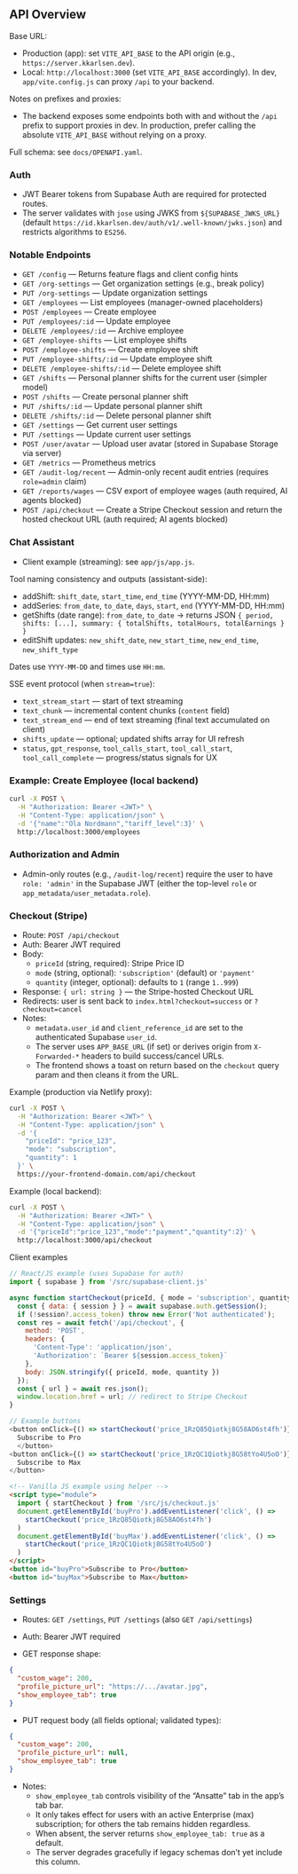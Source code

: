## API Overview

Base URL:
- Production (app): set `VITE_API_BASE` to the API origin (e.g., `https://server.kkarlsen.dev`).
- Local: `http://localhost:3000` (set `VITE_API_BASE` accordingly). In dev, `app/vite.config.js` can proxy `/api` to your backend.

Notes on prefixes and proxies:
- The backend exposes some endpoints both with and without the `/api` prefix to support proxies in dev. In production, prefer calling the absolute `VITE_API_BASE` without relying on a proxy.

Full schema: see `docs/OPENAPI.yaml`.

### Auth
- JWT Bearer tokens from Supabase Auth are required for protected routes.
- The server validates with `jose` using JWKS from `${SUPABASE_JWKS_URL}` (default `https://id.kkarlsen.dev/auth/v1/.well-known/jwks.json`) and restricts algorithms to `ES256`.

### Notable Endpoints

- `GET /config` — Returns feature flags and client config hints
- `GET /org-settings` — Get organization settings (e.g., break policy)
- `PUT /org-settings` — Update organization settings
- `GET /employees` — List employees (manager-owned placeholders)
- `POST /employees` — Create employee
- `PUT /employees/:id` — Update employee
- `DELETE /employees/:id` — Archive employee
- `GET /employee-shifts` — List employee shifts
- `POST /employee-shifts` — Create employee shift
- `PUT /employee-shifts/:id` — Update employee shift
- `DELETE /employee-shifts/:id` — Delete employee shift
- `GET /shifts` — Personal planner shifts for the current user (simpler model)
- `POST /shifts` — Create personal planner shift
- `PUT /shifts/:id` — Update personal planner shift
- `DELETE /shifts/:id` — Delete personal planner shift
- `GET /settings` — Get current user settings
- `PUT /settings` — Update current user settings
- `POST /user/avatar` — Upload user avatar (stored in Supabase Storage via server)
- `GET /metrics` — Prometheus metrics
- `GET /audit-log/recent` — Admin-only recent audit entries (requires `role=admin` claim)
- `GET /reports/wages` — CSV export of employee wages (auth required, AI agents blocked)
- `POST /api/checkout` — Create a Stripe Checkout session and return the hosted checkout URL (auth required; AI agents blocked)

### Chat Assistant
- Client example (streaming): see `app/js/app.js`.

Tool naming consistency and outputs (assistant-side):
- addShift: `shift_date`, `start_time`, `end_time` (YYYY-MM-DD, HH:mm)
- addSeries: `from_date`, `to_date`, `days`, `start`, `end` (YYYY-MM-DD, HH:mm)
- getShifts (date range): `from_date`, `to_date` → returns JSON `{ period, shifts: [...], summary: { totalShifts, totalHours, totalEarnings } }`
- editShift updates: `new_shift_date`, `new_start_time`, `new_end_time`, `new_shift_type`

Dates use `YYYY-MM-DD` and times use `HH:mm`.

SSE event protocol (when `stream=true`):
- `text_stream_start` — start of text streaming
- `text_chunk` — incremental content chunks (`content` field)
- `text_stream_end` — end of text streaming (final text accumulated on client)
- `shifts_update` — optional; updated shifts array for UI refresh
- `status`, `gpt_response`, `tool_calls_start`, `tool_call_start`, `tool_call_complete` — progress/status signals for UX

### Example: Create Employee (local backend)

```bash
curl -X POST \
  -H "Authorization: Bearer <JWT>" \
  -H "Content-Type: application/json" \
  -d '{"name":"Ola Nordmann","tariff_level":3}' \
  http://localhost:3000/employees
```

### Authorization and Admin
- Admin-only routes (e.g., `/audit-log/recent`) require the user to have `role: 'admin'` in the Supabase JWT (either the top-level `role` or `app_metadata/user_metadata.role`).




### Checkout (Stripe)

- Route: `POST /api/checkout`
- Auth: Bearer JWT required
- Body:
  - `priceId` (string, required): Stripe Price ID
  - `mode` (string, optional): `'subscription'` (default) or `'payment'`
  - `quantity` (integer, optional): defaults to `1` (range `1..999`)
- Response: `{ url: string }` — the Stripe-hosted Checkout URL
- Redirects: user is sent back to `index.html?checkout=success` or `?checkout=cancel`
- Notes:
  - `metadata.user_id` and `client_reference_id` are set to the authenticated Supabase `user_id`.
  - The server uses `APP_BASE_URL` (if set) or derives origin from `X-Forwarded-*` headers to build success/cancel URLs.
  - The frontend shows a toast on return based on the `checkout` query param and then cleans it from the URL.

Example (production via Netlify proxy):

```bash
curl -X POST \
  -H "Authorization: Bearer <JWT>" \
  -H "Content-Type: application/json" \
  -d '{
    "priceId": "price_123",
    "mode": "subscription",
    "quantity": 1
  }' \
  https://your-frontend-domain.com/api/checkout
```

Example (local backend):

```bash
curl -X POST \
  -H "Authorization: Bearer <JWT>" \
  -H "Content-Type: application/json" \
  -d '{"priceId":"price_123","mode":"payment","quantity":2}' \
  http://localhost:3000/api/checkout
```

Client examples

```js
// React/JS example (uses Supabase for auth)
import { supabase } from '/src/supabase-client.js'

async function startCheckout(priceId, { mode = 'subscription', quantity = 1 } = {}) {
  const { data: { session } } = await supabase.auth.getSession();
  if (!session?.access_token) throw new Error('Not authenticated');
  const res = await fetch('/api/checkout', {
    method: 'POST',
    headers: {
      'Content-Type': 'application/json',
      'Authorization': `Bearer ${session.access_token}`
    },
    body: JSON.stringify({ priceId, mode, quantity })
  });
  const { url } = await res.json();
  window.location.href = url; // redirect to Stripe Checkout
}

// Example buttons
<button onClick={() => startCheckout('price_1RzQ85Qiotkj8G58AO6st4fh')}>
  Subscribe to Pro
  </button>
<button onClick={() => startCheckout('price_1RzQC1Qiotkj8G58tYo4U5oO')}>
  Subscribe to Max
</button>
```

```html
<!-- Vanilla JS example using helper -->
<script type="module">
  import { startCheckout } from '/src/js/checkout.js'
  document.getElementById('buyPro').addEventListener('click', () =>
    startCheckout('price_1RzQ85Qiotkj8G58AO6st4fh')
  )
  document.getElementById('buyMax').addEventListener('click', () =>
    startCheckout('price_1RzQC1Qiotkj8G58tYo4U5oO')
  )
</script>
<button id="buyPro">Subscribe to Pro</button>
<button id="buyMax">Subscribe to Max</button>
```

### Settings

- Routes: `GET /settings`, `PUT /settings` (also `GET /api/settings`)
- Auth: Bearer JWT required

- GET response shape:

```json
{
  "custom_wage": 200,
  "profile_picture_url": "https://.../avatar.jpg",
  "show_employee_tab": true
}
```

- PUT request body (all fields optional; validated types):

```json
{
  "custom_wage": 200,
  "profile_picture_url": null,
  "show_employee_tab": true
}
```

- Notes:
  - `show_employee_tab` controls visibility of the “Ansatte” tab in the app’s tab bar.
  - It only takes effect for users with an active Enterprise (max) subscription; for others the tab remains hidden regardless.
  - When absent, the server returns `show_employee_tab: true` as a default.
  - The server degrades gracefully if legacy schemas don’t yet include this column.
